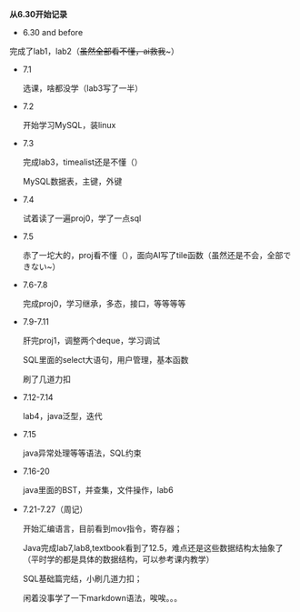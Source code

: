 **从6.30开始记录**

* 6.30 and before

完成了lab1，lab2（~~虽然全部看不懂，ai救我~~~）

* 7.1

  选课，啥都没学（lab3写了一半）
* 7.2

  开始学习MySQL，装linux
* 7.3

  完成lab3，timealist还是不懂（）

  MySQL数据表，主键，外键
* 7.4

  试着读了一遍proj0，学了一点sql
* 7.5

  赤了一坨大的，proj看不懂（），面向AI写了tile函数（虽然还是不会，全部できない~）
* 7.6-7.8

  完成proj0，学习继承，多态，接口，等等等等
* 7.9-7.11

  肝完proj1，调整两个deque，学习调试

  SQL里面的select大语句，用户管理，基本函数

  刷了几道力扣
* 7.12-7.14

  lab4，java泛型，迭代
* 7.15

  java异常处理等等语法，SQL约束
* 7.16-20

  java里面的BST，并查集，文件操作，lab6
* 7.21-7.27（周记）

  开始汇编语言，目前看到mov指令，寄存器；

  Java完成lab7,lab8,textbook看到了12.5，难点还是这些数据结构太抽象了（平时学的都是具体的数据结构，可以参考课内教学）

  SQL基础篇完结，小刷几道力扣；

  闲着没事学了一下markdown语法，唉唉。。。

